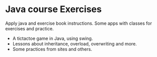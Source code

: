 # Java course Exercises

Apply java and exercise book instructions.
Some apps with classes for exercises and practice.

- A tictactoe game in Java, using swing.
- Lessons about inheritance, overload, overwriting and more.
- Some practices from sites and others.
